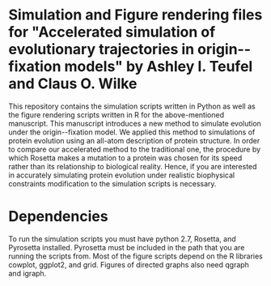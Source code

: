 Simulation and Figure rendering files for "Accelerated simulation of evolutionary trajectories in origin--fixation models" by Ashley I. Teufel and Claus O. Wilke
====================================================

This repository contains the simulation scripts written in Python as well as the figure rendering scripts written in R for the above-mentioned manuscript. This manuscript introduces a new method to simulate evolution under the origin--fixation model. We applied this method to simulations of protein evolution using an all-atom description of protein structure. In order to compare our accelerated method to the traditional one, the procedure by which Rosetta makes a mutation to a protein was chosen for its speed rather than its relationship to biological reality. Hence, if you are interested in accurately simulating protein evolution under realistic biophysical constraints modification to the simulation scripts is necessary.   

# Dependencies

To run the simulation scripts you must have python 2.7, Rosetta, and Pyrosetta installed. Pyrosetta must be included in the path that you are running the scripts from.  Most of the figure scripts depend on the R libraries cowplot, ggplot2, and grid. Figures of directed graphs also need qgraph and igraph.  
